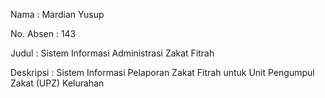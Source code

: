 <p>Nama : Mardian Yusup</p>
<p>No. Absen : 143</p>
<p>Judul : Sistem Informasi Administrasi Zakat Fitrah</p>
<p>Deskripsi : Sistem Informasi Pelaporan Zakat Fitrah untuk Unit Pengumpul Zakat (UPZ) Kelurahan</p>
